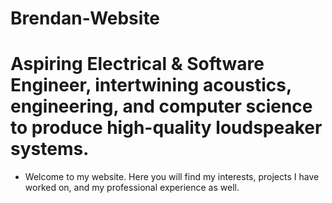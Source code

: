 # Brendan-Website

# Aspiring Electrical & Software Engineer, intertwining acoustics, engineering, and computer science to produce high-quality loudspeaker systems.

* Welcome to my website. Here you will find my interests, projects I have worked on, and my professional experience as well. 
